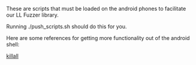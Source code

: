 These are scripts that must be loaded on the android phones to facilitate our 
LL Fuzzer library. 

Running ./push_scripts.sh should do this for you.

Here are some references for getting more functionality out of the android shell:

  [killall](http://en.androidwiki.com/wiki/Android_Shell_tips_and_tricks)
